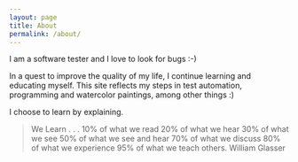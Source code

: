 ```yaml
---
layout: page
title: About
permalink: /about/
---
```


I am a software tester and I love to look for bugs :-)

In a quest to improve the quality of my life, I continue learning and educating myself. This site reflects my steps in test automation, programming and watercolor paintings, among other things :)
 
I choose to learn by explaining.

> We Learn . . .
> 10% of what we read
> 20% of what we hear
> 30% of what we see
> 50% of what we see and hear
> 70% of what we discuss
> 80% of what we experience
> 95% of what we teach others.
>              William Glasser